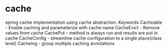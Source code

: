 # cache
 spring cache implementation using cache abstraction.
 Keywords
 Cacheable - Enable caching and parameterize with cache name
 CacheEvict - Remove values from cache
 CachePut - method is always run and results are put in cache
 CacheConfig - streamline cache configuration to a single place(class level)
 Cacheing - group multiple caching annotations

